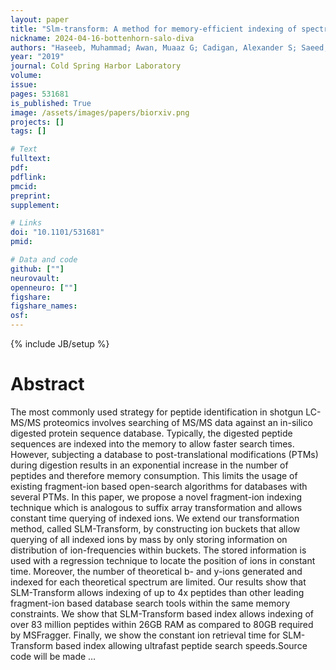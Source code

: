 ```yaml
---
layout: paper
title: "Slm-transform: A method for memory-efficient indexing of spectra for database search in lc-ms/ms proteomics"
nickname: 2024-04-16-bottenhorn-salo-diva
authors: "Haseeb, Muhammad; Awan, Muaaz G; Cadigan, Alexander S; Saeed, Fahad; "
year: "2019"
journal: Cold Spring Harbor Laboratory
volume: 
issue:
pages: 531681
is_published: True
image: /assets/images/papers/biorxiv.png
projects: []
tags: []

# Text
fulltext:
pdf:
pdflink:
pmcid:
preprint: 
supplement:

# Links
doi: "10.1101/531681"
pmid:

# Data and code
github: [""]
neurovault:
openneuro: [""]
figshare:
figshare_names:
osf:
---
```

{% include JB/setup %}

# Abstract

The most commonly used strategy for peptide identification in shotgun LC-MS/MS proteomics involves searching of MS/MS data against an in-silico digested protein sequence database. Typically, the digested peptide sequences are indexed into the memory to allow faster search times. However, subjecting a database to post-translational modifications (PTMs) during digestion results in an exponential increase in the number of peptides and therefore memory consumption. This limits the usage of existing fragment-ion based open-search algorithms for databases with several PTMs. In this paper, we propose a novel fragment-ion indexing technique which is analogous to suffix array transformation and allows constant time querying of indexed ions. We extend our transformation method, called SLM-Transform, by constructing ion buckets that allow querying of all indexed ions by mass by only storing information on distribution of ion-frequencies within buckets. The stored information is used with a regression technique to locate the position of ions in constant time. Moreover, the number of theoretical b- and y-ions generated and indexed for each theoretical spectrum are limited. Our results show that SLM-Transform allows indexing of up to 4x peptides than other leading fragment-ion based database search tools within the same memory constraints. We show that SLM-Transform based index allows indexing of over 83 million peptides within 26GB RAM as compared to 80GB required by MSFragger. Finally, we show the constant ion retrieval time for SLM-Transform based index allowing ultrafast peptide search speeds.Source code will be made …
